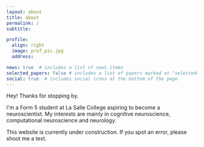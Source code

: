 ```yaml
---
layout: about
title: about
permalink: /
subtitle:

profile:
  align: right
  image: prof_pic.jpg
  address:

news: true  # includes a list of news items
selected_papers: false # includes a list of papers marked as "selected={true}"
social: true  # includes social icons at the bottom of the page
---
```


Hey! Thanks for stopping by.

I'm a Form 5 student at La Salle College aspiring to become a neuroscientist. My interests are mainly in cognitive neuroscience, computational neuroscience and neurology.

This website is currently under construction. If you spot an error, please shoot me a text.